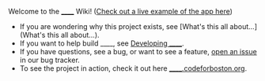 Welcome to the [____](https://github.com/codeforboston/____) Wiki!  ([Check out a live example of the app here](http://____.codeforboston.org))

* If you are wondering why this project exists, see [What's this all about...](What's this all about...).
* If you want to help build ____, see [Developing ____](Developing-____).
* If you have questions, see a bug, or want to see a feature, [open an issue](https://github.com/codeforboston/____/issues) in our bug tracker.
* To see the project in action, check it out here [____.codeforboston.org](http://____.codeforboston.org).